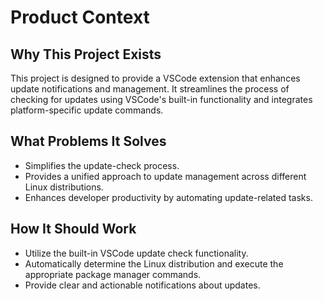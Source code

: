 # Product Context

## Why This Project Exists

This project is designed to provide a VSCode extension that enhances update notifications and management. It streamlines the process of checking for updates using VSCode's built-in functionality and integrates platform-specific update commands.

## What Problems It Solves

- Simplifies the update-check process.
- Provides a unified approach to update management across different Linux distributions.
- Enhances developer productivity by automating update-related tasks.

## How It Should Work

- Utilize the built-in VSCode update check functionality.
- Automatically determine the Linux distribution and execute the appropriate package manager commands.
- Provide clear and actionable notifications about updates.
